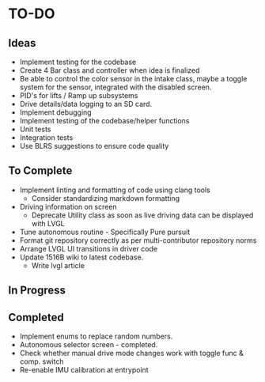 # TO-DO

## Ideas
- Implement testing for the codebase
- Create 4 Bar class and controller when idea is finalized
- Be able to control the color sensor in the intake class, maybe a toggle system for the sensor, integrated with the disabled screen.
- PID's for lifts / Ramp up subsystems
- Drive details/data logging to an SD card.
- Implement debugging
- Implement testing of the codebase/helper functions
 - Unit tests
 - Integration tests
- Use BLRS suggestions to ensure code quality

## To Complete
- Implement linting and formatting of code using clang tools
    - Consider standardizing markdown formatting
- Driving information on screen
    - Deprecate Utility class as soon as live driving data can be displayed with LVGL
- Tune autonomous routine - Specifically Pure pursuit
- Format git repository correctly as per multi-contributor repository norms
- Arrange LVGL UI transitions in driver code
- Update 1516B wiki to latest codebase.
    - Write lvgl article

## In Progress



## Completed
- Implement enums to replace random numbers.
- Autonomous selector screen - completed.
- Check whether manual drive mode changes work with toggle func & comp. switch
- Re-enable IMU calibration at entrypoint

